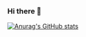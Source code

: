 ### Hi there 👋
[![Anurag's GitHub stats](https://github-readme-stats.vercel.app/api?username=petrostrak)](https://github.com/petrostrak/github-readme-stats)
<!--
**petrostrak/petrostrak** is a ✨ _special_ ✨ repository because its `README.md` (this file) appears on your GitHub profile.

Here are some ideas to get you started:

- 🔭 I’m currently working on ...
- 🌱 I’m currently learning ...
- 👯 I’m looking to collaborate on ...
- 🤔 I’m looking for help with ...
- 💬 Ask me about ...
- 📫 How to reach me: ...
- 😄 Pronouns: ...
- ⚡ Fun fact: ...
-->
